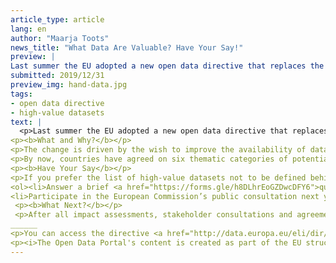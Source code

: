 ```yaml
---
article_type: article
lang: en
author: "Maarja Toots"
news_title: "What Data Are Valuable? Have Your Say!"
preview: |
Last summer the EU adopted a new open data directive that replaces the old “PSI” (public sector information) directive. This entails significant changes to European open data policy: within the next year, EU Member States need to define a list of high-value datasets that data holders will be obliged to publish as open data
submitted: 2019/12/31
preview_img: hand-data.jpg
tags:
- open data directive
- high-value datasets
text: |
  <p>Last summer the EU adopted a new open data directive that replaces the old “PSI” (public sector information) directive. This entails significant changes to European open data policy: within the next year, EU Member States need to define a list of high-value datasets that data holders will be obliged to publish as open data – with an open license, free of charge, in machine-readable formats, via APIs and, if relevant, downloadable in bulk. The directive defines the value of data mainly in terms of the potential economic and societal benefits that the data are expected to produce, but it also takes into account environmental impacts, users’ interests and opportunities for combining the data and creating innovative data-driven services.</p>
<p><b>What and Why?</b></p>
<p>The change is driven by the wish to improve the availability of data to foster a European data economy, reduce barriers to data reuse and ensure equality of access to data. To this end, the directive aims to make high-value data available free of charge. It also requires data from publicly funded research to be released as open data and extends open data requirements to datasets of value that may be owned by public undertakings or even private companies that provide services of general interest (e.g. those operating in the utilities or transport sectors). Furthermore, the directive is also hoped to stimulate the publication of real-time and dynamic data via APIs and improve the availability of high-quality open data that is needed for developing Artificial Intelligence solutions.</p>
<p>By now, countries have agreed on six thematic categories of potentially high-value data. These include <b>geospatial data, environmental and Earth observation data, meteorological data, national statistics, data on companies and company ownership, and mobility</b>. What we still don’t have is a list of specific datasets in each category that will become subject to these new open data requirements. In order to get to that, the European Commission will commission an assessment of the socio-economic impacts of opening different datasets and conduct stakeholder consultations. Here, dear open data user, you also have a role to play.</p>
<p><b>Have Your Say</b></p>
<p>If you prefer the list of high-value datasets not to be defined behind closed doors but in collaboration with users, you have two opportunities to participate:</p>
<ol><li>Answer a brief <a href="https://forms.gle/h8DLhrEoGZDwcDFY6">questionnaire</a> <b>by January 5</b> and let the Estonian Ministry of Economic Affairs and Communications know which datasets you consider to have high value. The ministry will use stakeholder input as a basis for discussions with data holders and in formulating Estonia’s proposals to the European Commission. In the meanwhile, anyone can exchange opinions with Estonian open data enthusiasts and experts and ask questions on the topic in the <a href="https://www.facebook.com/openestdata">OpenEstData Facebook group</a>.</li>
<li>Participate in the European Commission’s public consultation next year. The exact timeframe is yet to be determined but citizen consultations are likely to take place before autumn 2020 – stay tuned and prepare! You can follow the news on the <a href="https://ec.europa.eu/digital-single-market/en/public-sector-information-psi-directive-open-data-directive">European Commission website</a>.</li></ol> dedicated to the open data directive.
 <p><b>What Next?</b></p>
 <p>After all impact assessments, stakeholder consultations and agreements, the list of high-value datasets will be adopted as an implementing act to the directive at the end of 2020. It is worth keeping in mind, though, that no list alone will turn data into value – the latter is the hands of data holders and reusers.</p>
______
<p>You can access the directive <a href="http://data.europa.eu/eli/dir/2019/1024/oj">HERE</a>. <br>See also <a href="https://ec.europa.eu/digital-single-market/en/public-sector-information-psi-directive-open-data-directive">the European Commission's website</a>.</br></p>
<p><i>The Open Data Portal's content is created as part of the EU structural funds' programme 'Raising Public Awareness about the Information Society' financed through the EU Regional Development Fund. The project is implemented by Open Knowledge Estonia.</i></p>
---
```


